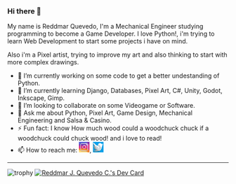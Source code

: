 ### Hi there 👋

My name is Reddmar Quevedo, I'm a Mechanical Engineer studying programming to become a Game Developer. I love Python!, i'm trying to learn Web Development to start some projects i have on mind.

Also i'm a Pixel artist, trying to improve my art and also thinking to start with more complex drawings.

- 🔭 I’m currently working on some code to get a better undestanding of Python.
- 🌱 I’m currently learning Django, Databases, Pixel Art, C#, Unity, Godot, Inkscape, Gimp.
- 👯 I’m looking to collaborate on some Videogame or Software.
- 💬 Ask me about Python, Pixel Art, Game Design, Mechanical Engineering and Salsa & Casino.
- ⚡ Fun fact: I know How much wood could a woodchuck chuck if a woodchuck could chuck wood! and i love to read!
- 📫 How to reach me: <a href="https://www.instagram.com/akaidmarupx/"><img src="https://github.com/Akaidmaru/Akaidmaru/blob/main/Icons/instagram.png" width="24px"></a>, <a href="https://twitter.com/AkaidmaruPx"><img src="https://github.com/Akaidmaru/Akaidmaru/blob/main/Icons/twitter.png" width="24px"></a>


----
![trophy](https://github-profile-trophy.vercel.app/?username=akaidmaru&theme=darkhub)
<a href="https://app.daily.dev/Akaidmaru"><img src="https://api.daily.dev/devcards/ba903a88ea65456ca26738fd0d8880bf.png?r=p3g" width="400" alt="Reddmar J. Quevedo C.'s Dev Card"/></a>
